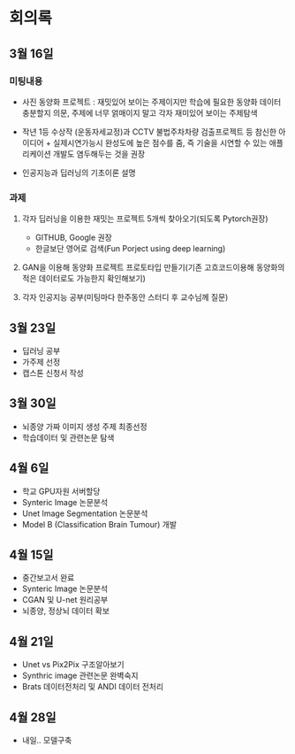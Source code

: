 # 회의록

## 3월 16일
### 미팅내용
- 사진 동양화 프로젝트 : 재밋있어 보이는 주제이지만 학습에 필요한 동양화 데이터 충분할지 의문, 주제에 너무 얽매이지 말고 각자 재미있어 보이는 주제탐색

- 작년 1등 수상작 (운동자세교정)과 CCTV 불법주차차량 검출프로젝트 등 참신한 아이디어 + 실제시연가능시 완성도에 높은 점수를 줌, 즉 기술을 시연할 수 있는 애플리케이션 개발도 염두해두는 것을 권장

- 인공지능과 딥러닝의 기초이론 설명

### 과제
1. 각자 딥러닝을 이용한 재밋는 프로젝트 5개씩 찾아오기(되도록 Pytorch권장)
    - GITHUB, Google 권장
    - 한글보단 영어로 검색(Fun Porject using deep learning)

2. GAN을 이용해 동양화 프로젝트 프로토타입 만들기(기존 고흐코드이용해 동양화의 적은 데이터로도 가능한지 확인해보기)

3. 각자 인공지능 공부(미팅마다 한주동안 스터디 후 교수님께 질문)


## 3월 23일
- 딥러닝 공부
- 가주제 선정 
- 캡스톤 신청서 작성

## 3월 30일
- 뇌종양 가짜 이미지 생성 주제 최종선정
- 학습데이터 및 관련논문 탐색

## 4월 6일
- 학교 GPU자원 서버할당
- Synteric Image 논문분석
- Unet Image Segmentation 논문분석
- Model B (Classification Brain Tumour) 개발

## 4월 15일
- 중간보고서 완료
- Synteric Image 논문분석
- CGAN 및 U-net 원리공부
- 뇌종양, 정상뇌 데이터 확보

## 4월 21일
- Unet vs Pix2Pix 구조알아보기
- Synthric image 관련논문 완벽숙지
- Brats 데이터전처리 및 ANDI 데이터 전처리

## 4월 28일
- 내일.. 모델구축